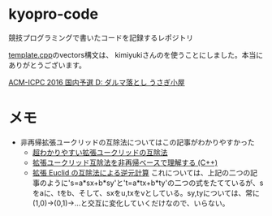 # kyopro-code
競技プログラミングで書いたコードを記録するレポジトリ

[template.cpp](template.cpp)のvectors構文は、
kimiyukiさんのを使うことにしました。本当にありがとうございます。

[ACM-ICPC 2016 国内予選 D: ダルマ落とし うさぎ小屋](https://kimiyuki.net/writeup/algo/etc/icpc-2016-domestic-d/)

# メモ
- 非再帰拡張ユークリッドの互除法についてはこの記事がわかりやすかった
    - [超わかりやすい拡張ユークリッドの互除法](https://qnighy.hatenablog.com/entry/20091230/1262173513)
    - [拡張ユークリッド互除法を非再帰ベースで理解する (C++)](https://noshi91.hatenablog.com/entry/2019/04/01/184957)
    - [拡張 Euclid の互除法による逆元計算](https://qiita.com/drken/items/3b4fdf0a78e7a138cd9a#3-5-%E6%8B%A1%E5%BC%B5-euclid-%E3%81%AE%E4%BA%92%E9%99%A4%E6%B3%95%E3%81%AB%E3%82%88%E3%82%8B%E9%80%86%E5%85%83%E8%A8%88%E7%AE%97)
    これについては、上記の二つの記事のように's=a\*sx+b\*sy'と't=a\*tx+b\*ty'の二つの式をたてているが、sをaに、tをb、そして、sxをu,txをvとしている。sy,tyについては、常に(1,0)->(0,1)->...と交互に変化していくだけなので、いらない。